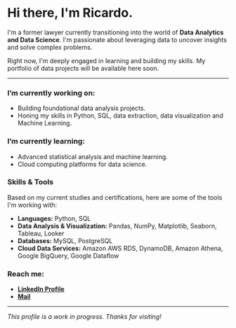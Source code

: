 # Hi there, I'm Ricardo.

I'm a former lawyer currently transitioning into the world of **Data Analytics and Data Science**. I'm passionate about leveraging data to uncover insights and solve complex problems.

Right now, I'm deeply engaged in learning and building my skills. My portfolio of data projects will be available here soon.

---

###  I’m currently working on:
- Building foundational data analysis projects.
- Honing my skills in Python, SQL, data extraction, data visualization and Machine Learning.

###  I’m currently learning:
- Advanced statistical analysis and machine learning.
- Cloud computing platforms for data science.

###  Skills & Tools

Based on my current studies and certifications, here are some of the tools I'm working with:

* **Languages:** Python, SQL
* **Data Analysis & Visualization:** Pandas, NumPy, Matplotlib, Seaborn, Tableau, Looker
* **Databases:** MySQL, PostgreSQL
* **Cloud Data Services:** Amazon AWS RDS, DynamoDB, Amazon Athena, Google BigQuery, Google Dataflow

###  Reach me:
- **[LinkedIn Profile](https://www.linkedin.com/in/ricardourdanetacastro/)**
- **[Mail](mailto:ricardourdanetacastro@gmail.com)**
  
---
*This profile is a work in progress. Thanks for visiting!*
